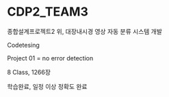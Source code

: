 # CDP2_TEAM3
종합설계프로젝트2 위, 대장내시경 영상 자동 분류 시스템 개발

Codetesing

Project 01 = no error detection

8 Class, 1266장

학습완료, 일정 이상 정확도 완료
